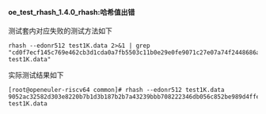 #### oe_test_rhash_1.4.0_rhash:哈希值出错

测试套内对应失败的测试方法如下

```
rhash --edonr512 test1K.data 2>&1 | grep "cd0f7ecf145c769e462cb3d1cda0a7fb5503c11b0e29e0fe9071c27e07a74f2448686a2e54619dcee8ffcbc1012f6b393faf5e40de01f76f8c75689684c161e2  test1K.data"
```

实际测试结果如下

```
[root@openeuler-riscv64 common]# rhash --edonr512 test1K.data
9052ac32582d303e8220b7b1d3b187b2b7a43239bbb708222346db056c852be989d4ffe00df31fe80789a568096a0c4ff6dabcf77419b66bc28db871b49386e2  test1K.data
```

